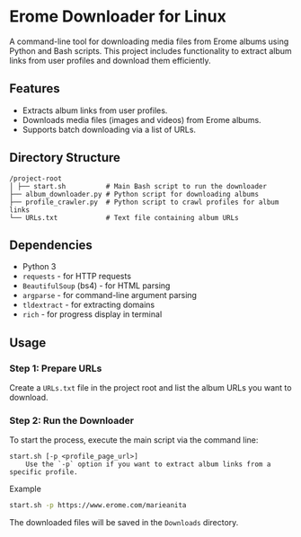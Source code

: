 # Erome Downloader for Linux

A command-line tool for downloading media files from Erome albums using Python and Bash scripts. This project includes functionality to extract album links from user profiles and download them efficiently.

## Features

- Extracts album links from user profiles.
- Downloads media files (images and videos) from Erome albums.
- Supports batch downloading via a list of URLs.

## Directory Structure
```
/project-root
│ ├── start.sh          # Main Bash script to run the downloader
├── album_downloader.py # Python script for downloading albums
├── profile_crawler.py  # Python script to crawl profiles for album links
└── URLs.txt            # Text file containing album URLs
```

## Dependencies

- Python 3
- `requests` - for HTTP requests
- `BeautifulSoup` (bs4) - for HTML parsing
- `argparse` - for command-line argument parsing
- `tldextract` - for extracting domains
- `rich` - for progress display in terminal

## Usage

### Step 1: Prepare URLs

Create a `URLs.txt` file in the project root and list the album URLs you want to download.

### Step 2: Run the Downloader

To start the process, execute the main script via the command line:

```
start.sh [-p <profile_page_url>]
    Use the `-p` option if you want to extract album links from a specific profile.
```

Example

```bash
start.sh -p https://www.erome.com/marieanita
```

The downloaded files will be saved in the `Downloads` directory.
